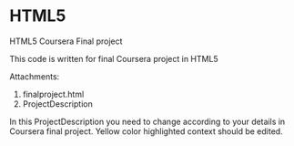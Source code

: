 # HTML5
HTML5 Coursera Final project

This code is written for final Coursera project in HTML5

Attachments:
1. finalproject.html
2. ProjectDescription

In this ProjectDescription you need to change according to your details in Coursera final project. Yellow color highlighted context should be edited.
